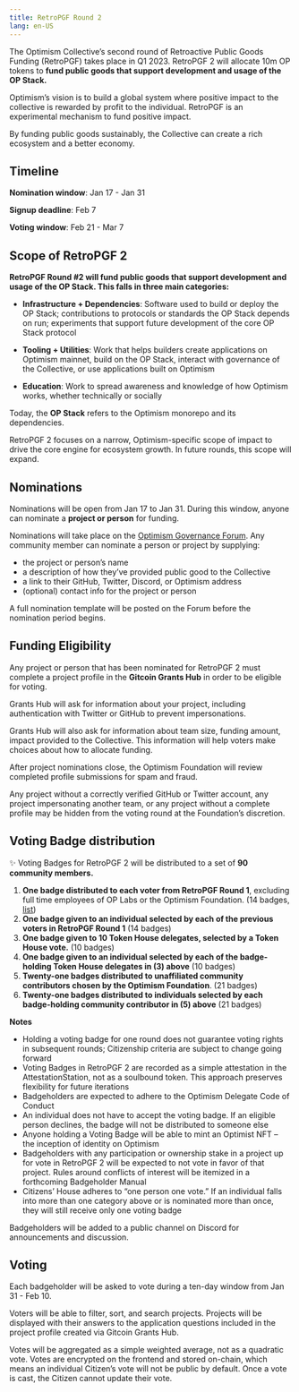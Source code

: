 ```yaml
---
title: RetroPGF Round 2
lang: en-US
---
```



The Optimism Collective’s second round of Retroactive Public Goods Funding (RetroPGF) takes place in Q1 2023. 
RetroPGF 2 will allocate 10m OP tokens to **fund public goods that support development and usage of the OP Stack.** 

Optimism’s vision is to build a global system where positive impact to the collective is rewarded by profit to the individual. 
RetroPGF is an experimental mechanism to fund positive impact. 

By funding public goods sustainably, the Collective can create a rich ecosystem and a better economy.

## Timeline

**Nomination window**: Jan 17 - Jan 31

**Signup deadline**: Feb 7

**Voting window**: Feb 21 - Mar 7



## Scope of RetroPGF 2

**RetroPGF Round #2 will fund public goods that support development and usage of the OP Stack. This falls in three main categories:**

- **Infrastructure + Dependencies**: Software used to build or deploy the OP Stack; contributions to protocols or standards the OP Stack depends on run; experiments that support future development of the core OP Stack protocol

- **Tooling + Utilities**: Work that helps builders create applications on Optimism mainnet, build on the OP Stack, interact with governance of the Collective, or use applications built on Optimism

- **Education**: Work to spread awareness and knowledge of how Optimism works, whether technically or socially

Today, the **OP Stack** refers to the Optimism monorepo and its dependencies.

RetroPGF 2 focuses on a narrow, Optimism-specific scope of impact to drive the core engine for ecosystem growth. In future rounds, this scope will expand.


## Nominations

Nominations will be open from Jan 17 to Jan 31. During this window, anyone can nominate a **project or person** for funding.

Nominations will take place on the [Optimism Governance Forum](https://gov.optimism.io/). Any community member can nominate a person or project by supplying: 

- the project or person’s name
- a description of how they’ve provided public good to the Collective
- a link to their GitHub, Twitter, Discord, or Optimism address
- (optional) contact info for the project or person

A full nomination template will be posted on the Forum before the nomination period begins.


## Funding Eligibility

Any project or person that has been nominated for RetroPGF 2 must complete a project profile in the **Gitcoin Grants Hub** in order to be eligible for voting. 

Grants Hub will ask for information about your project, including authentication with Twitter or GitHub to prevent impersonations. 

Grants Hub will also ask for information about team size, funding amount, impact provided to the Collective. 
This information will help voters make choices about how to allocate funding. 

After project nominations close, the Optimism Foundation will review completed profile submissions for spam and fraud. 

Any project without a correctly verified GitHub or Twitter account, any project impersonating another team, or any project without a complete profile may be hidden from the voting round at the Foundation’s discretion.


## Voting Badge distribution

✨ Voting Badges for RetroPGF 2 will be distributed to a set of **90 community members.**

1. **One badge distributed to each voter from RetroPGF Round 1**, excluding full time employees of OP Labs or the Optimism Foundation. (14 badges, [list](https://docs.google.com/spreadsheets/d/1g4ilAByMNQsmlBC8cskQip7Ojd_qK6IhozJCyoVfU9k/edit#gid=0)) 
2. **One badge given to an individual selected by each of the previous voters in RetroPGF Round 1** (14 badges) 
3. **One badge given to 10 Token House delegates, selected by a Token House vote.** (10 badges)
4. **One badge given to an individual selected by each of the badge-holding Token House delegates in (3) above** (10 badges)
5. **Twenty-one badges distributed to unaffiliated community contributors chosen by the Optimism Foundation**. (21 badges)
6. **Twenty-one badges distributed to individuals selected by each badge-holding community contributor in (5) above** (21 badges)

**Notes**

- Holding a voting badge for one round does not guarantee voting rights in subsequent rounds; Citizenship criteria are subject to change going forward
- Voting Badges in RetroPGF 2 are recorded as a simple attestation in the AttestationStation, not as a soulbound token. This approach preserves flexibility for future iterations
- Badgeholders are expected to adhere to the Optimism Delegate Code of Conduct
- An individual does not have to accept the voting badge. If an eligible person declines, the badge will not be distributed to someone else
- Anyone holding a Voting Badge will be able to mint an Optimist NFT – the inception of identity on Optimism
- Badgeholders with any participation or ownership stake in a project up for vote in RetroPGF 2 will be expected to not vote in favor of that project. Rules around conflicts of interest will be itemized in a forthcoming Badgeholder Manual
- Citizens’ House adheres to “one person one vote.” If an individual falls into more than one category above or is nominated more than once, they will still receive only one voting badge

Badgeholders will be added to a public channel on Discord for announcements and discussion. 



## Voting

Each badgeholder will be asked to vote during a ten-day window from Jan 31 - Feb 10.

Voters will be able to filter, sort, and search projects. 
Projects will be displayed with their answers to the application questions included in the project profile created via Gitcoin Grants Hub.

Votes will be aggregated as a simple weighted average, not as a quadratic vote. 
Votes are encrypted on the frontend and stored on-chain, which means an individual Citizen’s vote will not be public by default. 
Once a vote is cast, the Citizen cannot update their vote.


